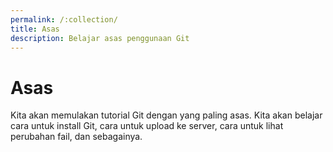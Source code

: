 ```yaml
---
permalink: /:collection/
title: Asas
description: Belajar asas penggunaan Git
---
```


# Asas

Kita akan memulakan tutorial Git dengan yang paling asas. Kita akan belajar cara
untuk install Git, cara untuk upload ke server, cara untuk lihat perubahan fail,
dan sebagainya.
